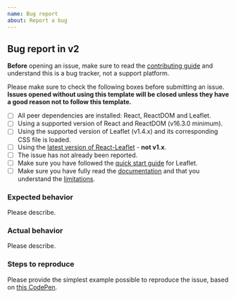 ```yaml
---
name: Bug report
about: Report a bug
---
```


## Bug report in v2

**Before** opening an issue, make sure to read the [contributing guide](https://github.com/PaulLeCam/react-leaflet/blob/master/CONTRIBUTING.md) and understand this is a bug tracker, not a support platform.

Please make sure to check the following boxes before submitting an issue.\
**Issues opened without using this template will be closed unless they have a good reason not to follow this template.**

- [ ] All peer dependencies are installed: React, ReactDOM and Leaflet.
- [ ] Using a supported version of React and ReactDOM (v16.3.0 minimum).
- [ ] Using the supported version of Leaflet (v1.4.x) and its corresponding CSS file is loaded.
- [ ] Using the [latest version of React-Leaflet](https://github.com/PaulLeCam/react-leaflet/releases) - **not v1.x**.
- [ ] The issue has not already been reported.
- [ ] Make sure you have followed the [quick start guide](http://leafletjs.com/examples/quick-start.html) for Leaflet.
- [ ] Make sure you have fully read the [documentation](https://react-leaflet.js.org/docs/en/intro.html) and that you understand the [limitations](https://react-leaflet.js.org/docs/en/intro.html#limitations).

### Expected behavior

Please describe.

### Actual behavior

Please describe.

### Steps to reproduce

Please provide the simplest example possible to reproduce the issue, based on [this CodePen](https://codepen.io/PaulLeCam/pen/gzVmGw).
